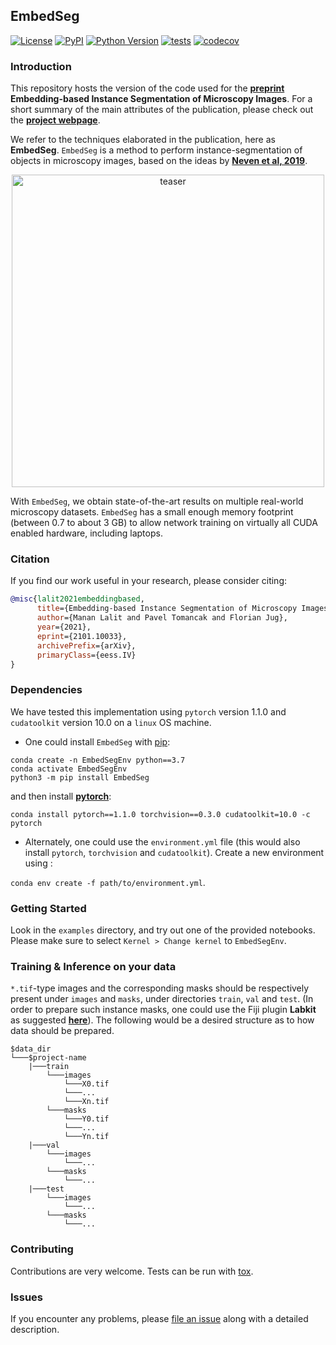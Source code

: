 ## EmbedSeg 


[![License](https://img.shields.io/pypi/l/EmbedSeg.svg?color=green)](https://github.com/juglab/EmbedSeg/raw/master/LICENSE)
[![PyPI](https://img.shields.io/pypi/v/EmbedSeg.svg?color=green)](https://pypi.org/project/EmbedSeg)
[![Python Version](https://img.shields.io/pypi/pyversions/EmbedSeg.svg?color=green)](https://python.org)
[![tests](https://github.com/juglab/EmbedSeg/workflows/tests/badge.svg)](https://github.com/juglab/EmbedSeg/actions)
[![codecov](https://codecov.io/gh/juglab/EmbedSeg/branch/master/graph/badge.svg)](https://codecov.io/gh/juglab/EmbedSeg)


### Introduction
This repository hosts the version of the code used for the **[preprint](https://arxiv.org/abs/2101.10033)** **Embedding-based Instance Segmentation of Microscopy Images**. For a short summary of the main attributes of the publication, please check out the **[project webpage](https://juglab.github.io/EmbedSeg/)**.

We refer to the techniques elaborated in the publication, here as **EmbedSeg**. `EmbedSeg` is a method to perform instance-segmentation of objects in microscopy images, based on the ideas by **[Neven et al, 2019](https://arxiv.org/abs/1906.11109)**. 

<p align="center">
  <img src="https://mlbyml.github.io/EmbedSeg_RC/images/teaser/train_images_painted.gif" alt="teaser" width="500"/>
</p>


With `EmbedSeg`, we obtain state-of-the-art results on multiple real-world microscopy datasets. `EmbedSeg` has a small enough memory footprint (between 0.7 to about 3 GB) to allow network training on virtually all CUDA enabled hardware, including laptops.

### Citation
If you find our work useful in your research, please consider citing:

```bibtex
@misc{lalit2021embeddingbased,
      title={Embedding-based Instance Segmentation of Microscopy Images}, 
      author={Manan Lalit and Pavel Tomancak and Florian Jug},
      year={2021},
      eprint={2101.10033},
      archivePrefix={arXiv},
      primaryClass={eess.IV}
}
```

### Dependencies 
We have tested this implementation using `pytorch` version 1.1.0 and `cudatoolkit` version 10.0 on a `linux` OS machine. 

- One could install `EmbedSeg` with [pip]:
```
conda create -n EmbedSegEnv python==3.7
conda activate EmbedSegEnv
python3 -m pip install EmbedSeg
```

and then install <b>[pytorch](https://pytorch.org/get-started/previous-versions/)</b>:
```
conda install pytorch==1.1.0 torchvision==0.3.0 cudatoolkit=10.0 -c pytorch
```

- Alternately, one could use the `environment.yml` file (this would also install `pytorch`, `torchvision` and `cudatoolkit`). 
Create a new environment using :

```conda env create -f path/to/environment.yml```.


### Getting Started

Look in the `examples` directory,  and try out one of the provided notebooks. Please make sure to select `Kernel > Change kernel` to `EmbedSegEnv`.   


### Training & Inference on your data
   
`*.tif`-type images and the corresponding masks should be respectively present under `images` and `masks`, under directories `train`, `val` and `test`. (In order to prepare such instance masks, one could use the Fiji plugin <b>Labkit</b> as suggested <b>[here](https://github.com/juglab/EmbedSeg/wiki/Use-Labkit-to-prepare-instance-masks)</b>). The following would be a desired structure as to how data should be prepared.

```
$data_dir
└───$project-name
    |───train
        └───images
            └───X0.tif
            └───...
            └───Xn.tif
        └───masks
            └───Y0.tif
            └───...
            └───Yn.tif
    |───val
        └───images
            └───...
        └───masks
            └───...
    |───test
        └───images
            └───...
        └───masks
            └───...
```



### Contributing

Contributions are very welcome. Tests can be run with [tox].

### Issues

If you encounter any problems, please [file an issue] along with a detailed description.

[file an issue]: https://github.com/juglab/EmbedSeg/issues
[tox]: https://tox.readthedocs.io/en/latest/
[pip]: https://pypi.org/project/pip/

